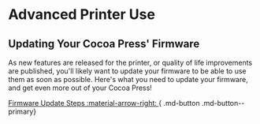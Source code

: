 # Advanced Printer Use

## Updating Your Cocoa Press' Firmware

As new features are released for the printer, or quality of life improvements are published, you'll likely want to update your firmware to be able to use them as soon as possible.  Here's what you need to update your firmware, and get even more out of your Cocoa Press!

[Firmware Update Steps :material-arrow-right: ](Flashing.md){ .md-button .md-button--primary}